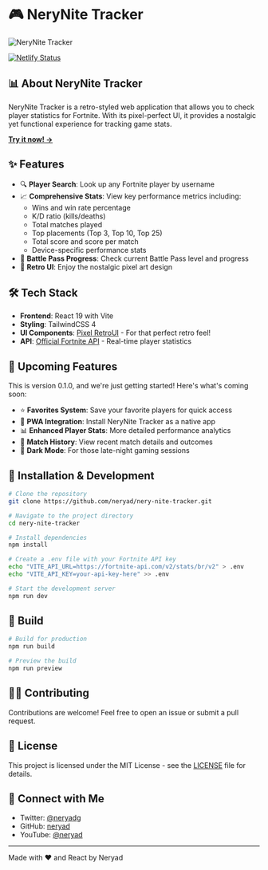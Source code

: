 # 🎮 NeryNite Tracker

![NeryNite Tracker](https://github.com/user-attachments/assets/eb8b0c11-1d3f-46ff-833c-78a51e269bed)


[![Netlify Status](https://api.netlify.com/api/v1/badges/2f3aff6d-e4e1-4ffe-9dbf-251443cd3530/deploy-status)](https://app.netlify.com/sites/nerynite/deploys)

## 📊 About NeryNite Tracker

NeryNite Tracker is a retro-styled web application that allows you to check player statistics for Fortnite. With its pixel-perfect UI, it provides a nostalgic yet functional experience for tracking game stats.

**[Try it now! →](https://nerynite.netlify.app/)**

## ✨ Features

- 🔍 **Player Search**: Look up any Fortnite player by username
- 📈 **Comprehensive Stats**: View key performance metrics including:
  - Wins and win rate percentage
  - K/D ratio (kills/deaths)
  - Total matches played
  - Top placements (Top 3, Top 10, Top 25)
  - Total score and score per match
  - Device-specific performance stats
- 🎯 **Battle Pass Progress**: Check current Battle Pass level and progress
- 🎨 **Retro UI**: Enjoy the nostalgic pixel art design

## 🛠️ Tech Stack

- **Frontend**: React 19 with Vite
- **Styling**: TailwindCSS 4
- **UI Components**: [Pixel RetroUI](https://www.retroui.io/) - For that perfect retro feel!
- **API**: [Official Fortnite API](https://fortnite-api.com/) - Real-time player statistics

## 🚀 Upcoming Features

This is version 0.1.0, and we're just getting started! Here's what's coming soon:

- ⭐ **Favorites System**: Save your favorite players for quick access
- 📱 **PWA Integration**: Install NeryNite Tracker as a native app
- 📊 **Enhanced Player Stats**: More detailed performance analytics
- 📄 **Match History**: View recent match details and outcomes
- 🌙 **Dark Mode**: For those late-night gaming sessions

## 🔧 Installation & Development

```bash
# Clone the repository
git clone https://github.com/neryad/nery-nite-tracker.git

# Navigate to the project directory
cd nery-nite-tracker

# Install dependencies
npm install

# Create a .env file with your Fortnite API key
echo "VITE_API_URL=https://fortnite-api.com/v2/stats/br/v2" > .env
echo "VITE_API_KEY=your-api-key-here" >> .env

# Start the development server
npm run dev
```

## 📝 Build

```bash
# Build for production
npm run build

# Preview the build
npm run preview
```

## 👨‍💻 Contributing

Contributions are welcome! Feel free to open an issue or submit a pull request.

## 📄 License

This project is licensed under the MIT License - see the [LICENSE](LICENSE) file for details.

## 🔗 Connect with Me

- Twitter: [@neryadg](https://twitter.com/neryadg)
- GitHub: [neryad](https://github.com/neryad)
- YouTube: [@neryad](https://www.youtube.com/@neryad)

---

Made with ❤️ and React by Neryad
